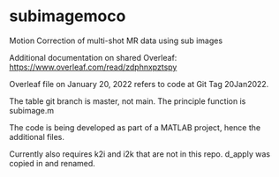 # subimagemoco
Motion Correction of multi-shot MR data using sub images

Additional documentation on shared Overleaf:
https://www.overleaf.com/read/zdphnxpztspy 

Overleaf file on January 20, 2022 refers to code at Git Tag 20Jan2022.

The table git branch is master, not main. The principle function is subimage.m

The code is being developed as part of a MATLAB project, hence the additional files. 

Currently also requires k2i and i2k that are not in this repo. d_apply was copied in and renamed.

